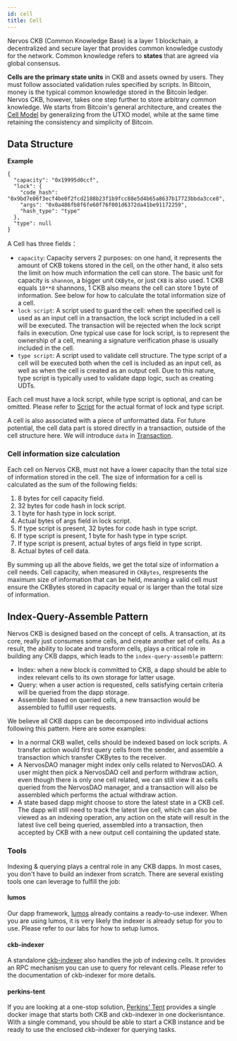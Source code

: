 ```yaml
---
id: cell
title: Cell
---
```


Nervos CKB (Common Knowledge Base) is a layer 1 blockchain, a decentralized and secure layer that provides common knowledge custody for the network.  Common knowledge refers to **states** that are agreed via global consensus.

**Cells are the primary state units** in CKB and assets owned by users. They must follow associated validation rules specified by scripts. In Bitcoin, money is the typical common knowledge stored in the Bitcoin ledger. Nervos CKB, however, takes one step further to store arbitrary common knowledge. We starts from Bitcoin's general architecture, and creates the [Cell Model](https://medium.com/nervosnetwork/https-medium-com-nervosnetwork-cell-model-7323fca57571) by generalizing from the UTXO model, while at the same time retaining the consistency and simplicity of Bitcoin.

## Data Structure

**Example**

```
{
  "capacity": "0x19995d0ccf",
  "lock": {
    "code_hash": "0x9bd7e06f3ecf4be0f2fcd2188b23f1b9fcc88e5d4b65a8637b17723bbda3cce8",
    "args": "0x0a486fb8f6fe60f76f001d6372da41be91172259",
    "hash_type": "type"
  },
  "type": null
}
```

A Cell has three fields：

* `capacity`: Capacity servers 2 purposes: on one hand, it represents the amount of CKB tokens stored in the cell, on the other hand, it also sets the limit on how much information the cell can store. The basic unit for capacity is `shannon`, a bigger unit `CKByte`, or just `CKB` is also used. 1 CKB equals `10**8` shannons, 1 CKB also means the cell can store 1 byte of information. See below for how to calculate the total information size of a cell.
* `lock script`: A script used to guard the cell: when the specified cell is used as an input cell in a transaction, the lock script included in a cell will be executed. The transaction will be rejected when the lock script fails in execution. One typical use case for lock script, is to represent the ownership of a cell, meaning a signature verification phase is usually included in the cell.
* `type script`: A script used to validate cell structure. The type script of a cell will be executed both when the cell is included as an input cell, as well as when the cell is created as an output cell. Due to this nature, type script is typically used to validate dapp logic, such as creating UDTs.

Each cell must have a lock script, while type script is optional, and can be omitted. Please refer to [Script](script.md) for the actual format of lock and type script.

A cell is also associated with a piece of unformatted data. For future potential, the cell data part is stored directly in a transaction, outside of the cell structure here. We will introduce `data` in [Transaction](transaction.md).

### Cell information size calculation

Each cell on Nervos CKB, must not have a lower capacity than the total size of information stored in the cell. The size of information for a cell is calculated as the sum of the following fields:

1. 8 bytes for cell capacity field.
2. 32 bytes for code hash in lock script.
3. 1 byte for hash type in lock script.
4. Actual bytes of args field in lock script.
5. If type script is present, 32 bytes for code hash in type script.
6. If type script is present, 1 byte for hash type in type script.
7. If type script is present, actual bytes of args field in type script.
8. Actual bytes of cell data.

By summing up all the above fields, we get the total size of information a cell needs. Cell capacity, when measured in `CKBytes`, respresents the maximum size of information that can be held, meaning a valid cell must ensure the CKBytes stored in capacity equal or is larger than the total size of information.


## Index-Query-Assemble Pattern

Nervos CKB is designed based on the concept of cells. A transaction, at its core, really just consumes some cells, and create another set of cells. As a result, the ability to locate and transform cells, plays a critical role in building any CKB dapps, which leads to the `index-query-assemble` pattern:

* Index: when a new block is committed to CKB, a dapp should be able to index relevant cells to its own storage for latter usage.
* Query: when a user action is requested, cells satisfying certain criteria will be queried from the dapp storage.
* Assemble: based on queried cells, a new transaction would be assembled to fulfill user requests.

We believe all CKB dapps can be decomposed into individual actions following this pattern. Here are some examples:

* In a normal CKB wallet, cells should be indexed based on lock scripts. A transfer action would first query cells from the sender, and assemble a transaction which transfer CKBytes to the receiver.
* A NervosDAO manager might index only cells related to NervosDAO. A user might then pick a NervosDAO cell and perform withdraw action, even though there is only one cell related, we can still view it as cells queried from the NervosDAO manager, and a transaction will also be assembled which performs the actual withdraw action.
* A state based dapp might choose to store the latest state in a CKB cell. The dapp will still need to track the latest live cell, which can also be viewed as an indexing operation, any action on the state will result in the latest live cell being queried, assembled into a transaction, then accepted by CKB with a new output cell containing the updated state.

### Tools

Indexing & querying plays a central role in any CKB dapps. In most cases, you don't have to build an indexer from scratch. There are several existing tools one can leverage to fulfill the job:

#### lumos

Our dapp framework, [lumos](https://github.com/nervosnetwork/lumos) already contains a ready-to-use indexer. When you are using lumos, it is very likely the indexer is already setup for you to use. Please refer to our labs for how to setup lumos.

#### ckb-indexer

A standalone [ckb-indexer](https://github.com/quake/ckb-indexer) also handles the job of indexing cells. It provides an RPC mechanism you can use to query for relevant cells. Please refer to the documentation of ckb-indexer for more details.

#### perkins-tent

If you are looking at a one-stop solution, [Perkins' Tent](https://github.com/xxuejie/perkins-tent) provides a single docker image that starts both CKB and ckb-indexer in one dockerisntance. With a single command, you should be able to start a CKB instance and be ready to use the enclosed ckb-indexer for querying tasks.
